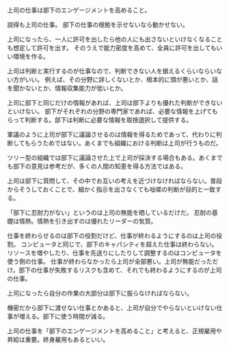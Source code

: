 上司の仕事は部下のエンゲージメントを高めること。

説得も上司の仕事。
部下の仕事の根拠を示せないなら動かせない。

上司になったら、一人に許可を出したら他の人にも出さないといけなくなることも想定して許可を出す。
そのうえで能力密度を高めて、全員に許可を出してもいい環境を作る。

上司は判断と実行するのが仕事なので、判断できない人を据えるくらいならいない方がいい。
例えば、その分野に詳しくないとか、根本的に頭が悪いとか、話を聞かないとか、情報収集能力が低いとか。

上司に部下と同じだけの情報があれば、上司は部下よりも優れた判断ができないといけない。
部下がそれぞれの分野の専門家であれば、必要な情報を上げてもらって判断する。部下は判断に必要な情報を取捨選択して提供する。

軍議のように上司が部下に議論させるのは情報を得るためであって、代わりに判断してもらうためではない。あくまでも組織における判断は上司が行うものだ。

ツリー型の組織では部下に議論させた上で上司が採決する場合もある。あくまでも部下の意見は参考だが、多くの人間の知恵を得る方法ではある。

上司は部下に質問して、その中でお互いの考えを近づけなければならない。普段からそうしておくことで、細かく指示を出さなくても咄嗟の判断が目的と一致する。

「部下に忍耐力がない」というのは上司の無能を晒しているだけだ。
忍耐の基礎は情熱。情熱を引き出すのは優れたリーダーの気質。

仕事を終わらせるのは部下の役割だけど、仕事が終わるようにするのは上司の役割。
コンピュータと同じで、部下のキャパシティを超えた仕事は終わらない。リソースを増やしたり、仕事を先送りにしたりして調整するのはコンピュータを使う側の仕事。
仕事が終わらなかったら上司が全部悪い。上司が無能だっただけ。部下の仕事が失敗するリスクも含めて、それでも終わるようにするのが上司の仕事。

上司になったら自分の作業の大部分は部下に振らなければならない。

機密だから部下に渡せない仕事とかあると、上司が自分でやらないといけない仕事が増える。部下に使う時間が減る。

上司の仕事を「部下のエンゲージメントを高めること」と考えると、正規雇用や昇給は重要。終身雇用もあるといい。
